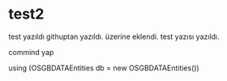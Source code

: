 # test2
test yazıldı
 githuptan yazıldı. üzerine eklendi.
 test yazısı yazıldı.
 
 
 
 
 
 commind yap


 using (OSGBDATAEntities db = new OSGBDATAEntities())